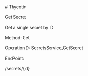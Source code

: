 <br>#     Thycotic</br>
<br>Get Secret</br>
<br>Get a single secret by ID</br>
<br>Method: Get</br>
<br>OperationID: SecretsService_GetSecret</br>
<br>EndPoint:</br>
<br>/secrets/{id}</br>

